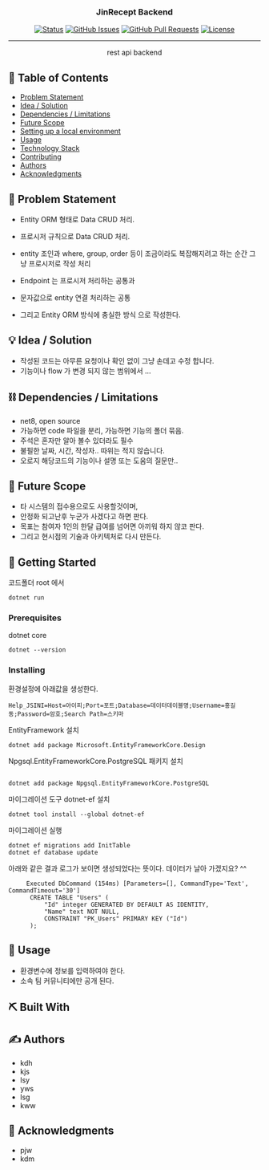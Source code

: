 <p align="center">
  <a href="" rel="noopener"></a>
</p>
<h3 align="center">JinRecept Backend</h3>

<div align="center">


[![Status](https://img.shields.io/badge/status-active-success.svg)]()
[![GitHub Issues](https://img.shields.io/github/issues/jsiniboss/projects.svg)](https://github.com/jsiniboss/projects/issues)
[![GitHub Pull Requests](https://img.shields.io/github/issues-pr/jsiniboss/projects.svg)](https://github.com/jsiniboss/projects/pulls)
[![License](https://img.shields.io/badge/license-MIT-blue.svg)](LICENSE.md)

</div>

---

<p align="center"> rest api backend
    <br> 
</p>

## 📝 Table of Contents

- [Problem Statement](#problem_statement)
- [Idea / Solution](#idea)
- [Dependencies / Limitations](#limitations)
- [Future Scope](#future_scope)
- [Setting up a local environment](#getting_started)
- [Usage](#usage)
- [Technology Stack](#tech_stack)
- [Contributing](../CONTRIBUTING.md)
- [Authors](#authors)
- [Acknowledgments](#acknowledgments)

## 🧐 Problem Statement <a name = "problem_statement"></a>

- Entity ORM 형태로 Data CRUD 처리.
- 프로시저 규칙으로 Data CRUD 처리.
- entity 조인과 where, group, order 등이 조금이라도 복잡해지려고 하는 순간 그냥 프로시저로 작성 처리

- Endpoint 는 프로시저 처리하는 공통과
- 문자값으로 entity 연결 처리하는 공통
- 그리고 Entity ORM 방식에 충실한 방식 으로 작성한다.

## 💡 Idea / Solution <a name = "idea"></a>

- 작성된 코드는 아무른 요청이나 확인 없이 그냥 손데고 수정 합니다.
- 기능이나 flow 가 변경 되지 않는 범위에서 ...

## ⛓️ Dependencies / Limitations <a name = "limitations"></a>

- net8, open source
- 가능하면 code 파일을 분리, 가능하면 기능의 폴더 묶음.
- 주석은 혼자만 알아 볼수 있더라도 필수
- 불필한 날짜, 시간, 작성자.. 따위는 적지 않습니다.
- 오로지 해당코드의 기능이나 설명 또는 도움의 질문만..

## 🚀 Future Scope <a name = "future_scope"></a>

- 타 시스템의 접수용으로도 사용할것이며,
- 안정화 되고난후 누군가 사겠다고 하면 판다.
- 목표는 참여자 1인의 한달 급여를 넘어면 아끼워 하지 않코 판다.
- 그리고 현시점의 기술과 아키텍처로 다시 만든다.

## 🏁 Getting Started <a name = "getting_started"></a>

코드폴더 root 에서
```
dotnet run
```

### Prerequisites

dotnet core

```
dotnet --version
```

### Installing

환경설정에 아래값을 생성한다.

```
Help_JSINI=Host=아이피;Port=포트;Database=데이터데이블명;Username=홍길동;Password=암호;Search Path=스키마
```

EntityFramework 설치
```
dotnet add package Microsoft.EntityFrameworkCore.Design

```


Npgsql.EntityFrameworkCore.PostgreSQL 패키지 설치
```

dotnet add package Npgsql.EntityFrameworkCore.PostgreSQL

```



마이그레이션 도구 dotnet-ef 설치
```
dotnet tool install --global dotnet-ef

```

마이그레이션 실행
```
dotnet ef migrations add InitTable
dotnet ef database update

```




아래와 같은 결과 로그가 보이면 생성되었다는 뜻이다. 
데이터가 날아 가겠지요? ^^

```
     Executed DbCommand (154ms) [Parameters=[], CommandType='Text', CommandTimeout='30']
      CREATE TABLE "Users" (
          "Id" integer GENERATED BY DEFAULT AS IDENTITY,
          "Name" text NOT NULL,
          CONSTRAINT "PK_Users" PRIMARY KEY ("Id")
      );
```

## 🎈 Usage <a name="usage"></a>

- 환경변수에 정보를 입력하여야 한다.
- 소속 팀 커뮤니티에만 공개 된다.

## ⛏️ Built With <a name = "tech_stack"></a>



## ✍️ Authors <a name = "authors"></a>

- kdh
- kjs
- lsy
- yws
- lsg
- kww



## 🎉 Acknowledgments <a name = "acknowledgments"></a>

- pjw
- kdm
